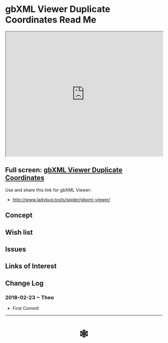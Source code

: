 <span style=display:none; >[You are now in a GitHub source code view - click this link to view Read Me file as a web page](http://www.ladybug.tools/spider/index.html#gbxml-viewer/r10-4/gv-crd/README.md "View file as a web page." ) </span>

# gbXML Viewer Duplicate Coordinates Read Me


<iframe class=iframeReadMe src=http://www.ladybug.tools/spider/gbxml-viewer/r10-4/gv-crd/gv-crd.html width=100% height=400px >Iframes are not displayed on github.com</iframe>


## Full screen: [gbXML Viewer Duplicate Coordinates]( http://www.ladybug.tools/spider/gbxml-viewer/r10-4/gv-crd/gv-crd.html )

Use and share this link for gbXML Viewer:

* <http://www.ladybug.tools/spider/gbxml-viewer/>


## Concept



## Wish list



## Issues



## Links of Interest



## Change Log

### 2018-02-23 ~ Theo

* First Commit


***

# <center title="hello!" ><a href=javascript:window.scrollTo(0,0); style=text-decoration:none; > &#x1f578; </a></center>



